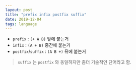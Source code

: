 ```yaml
---
layout: post
title: "prefix infix postfix suffix"
date: 2019-12-04
tags: language
---
```


- `prefix` : `(+ A B)` 앞에 붙는거
- `infix` : `(A + B)` 중간에 붙는거
- `postfix`/`suffix` : `(A B +)` 뒤에 붙는거
> `suffix` 는 `postfix` 와 동일하지만 좀더 기술적인 단어라고 함.
